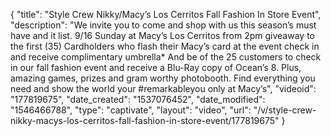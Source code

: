 {
    "title": "Style Crew Nikky\/Macy’s Los Cerritos Fall Fashion In Store Event",
    "description": "We invite you to come and shop with us this season’s must have and it list. 9\/16 Sunday at Macy’s Los Cerritos from 2pm giveaway to the first (35) Cardholders who flash their Macy’s card at the event check in and receive complimentary umbrella* And be of the 25 customers to check in our fall fashion event and receive a Blu-Ray copy of Ocean’s 8. Plus, amazing games, prizes and gram worthy photobooth. Find everything you need and show the world your #remarkableyou only at Macy’s",
    "videoid": "177819675",
    "date_created": "1537076452",
    "date_modified": "1546466788",
    "type": "captivate",
    "layout": "video",
    "url": "\/v\/style-crew-nikky-macys-los-cerritos-fall-fashion-in-store-event\/177819675"
}